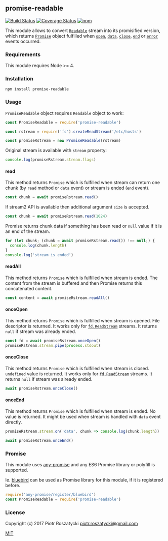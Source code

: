 ## promise-readable

[![Build Status](https://secure.travis-ci.org/dex4er/js-promise-readable.svg)](http://travis-ci.org/dex4er/js-promise-readable) [![Coverage Status](https://coveralls.io/repos/github/dex4er/js-promise-readable/badge.svg)](https://coveralls.io/github/dex4er/js-promise-readable) [![npm](https://img.shields.io/npm/v/promise-readable.svg)](https://www.npmjs.com/package/promise-readable)

This module allows to convert
[`Readable`](https://nodejs.org/api/stream.html#stream_class_stream_readable)
stream into its promisified version, which returns [`Promise`](https://developer.mozilla.org/en-US/docs/Web/JavaScript/Reference/Global_Objects/Promise)
object fulfilled when
[`open`](https://nodejs.org/api/fs.html#fs_event_open),
[`data`](https://nodejs.org/api/stream.html#stream_event_data),
[`close`](https://nodejs.org/api/fs.html#fs_event_close),
[`end`](https://nodejs.org/api/stream.html#stream_event_end) or
[`error`](https://nodejs.org/api/stream.html#stream_event_error_1) events
occurred.

### Requirements

This module requires Node >= 4.

### Installation

```shell
npm install promise-readable
```

### Usage

`PromiseReadable` object requires `Readable` object to work:

```js
const PromiseReadable = require('promise-readable')

const rstream = require('fs').createReadStream('/etc/hosts')

const promiseRstream = new PromiseReadable(rstream)
```

Original stream is available with `stream` property:

```js
console.log(promiseRstream.stream.flags)
```

#### read

This method returns `Promise` which is fulfilled when stream can return one
chunk (by `read` method or `data` event) or stream is ended (`end` event).

```js
const chunk = await promiseRstream.read()
```

If stream2 API is available then additional argument `size` is accepted.

```js
const chunk = await promiseRstream.read(1024)
```

Promise returns chunk data if something has been read or `null` value if it is
an end of the stream.

```js
for (let chunk; (chunk = await promiseRstream.read()) !== null;) {
  console.log(chunk.length)
}
console.log('stream is ended')
```

#### readAll

This method returns `Promise` which is fulfilled when stream is ended. The
content from the stream is buffered and then Promise returns this concatenated
content.

```js
const content = await promiseRstream.readAll()
```

#### onceOpen

This method returns `Promise` which is fulfilled when stream is opened. File
descriptor is returned. It works only for
[`fd.ReadStream`](https://nodejs.org/api/fs.html#fs_class_fs_readstream)
streams. It returns `null` if stream was already ended.

```js
const fd = await promiseRstream.onceOpen()
promiseRstream.stream.pipe(process.stdout)
```

#### onceClose

This method returns `Promise` which is fulfilled when stream is closed.
`undefined` value is returned. It works only for
[`fd.ReadStream`](https://nodejs.org/api/fs.html#fs_class_fs_readstream)
streams. It returns `null` if stream was already ended.

```js
await promiseRstream.onceClose()
```

#### onceEnd

This method returns `Promise` which is fulfilled when stream is ended. No value
is returned. It might be used when stream is handled with `data` event directly.

```js
promiseRstream.stream.on('data', chunk => console.log(chunk.length))

await promiseRstream.onceEnd()
```

### Promise

This module uses [any-promise](https://www.npmjs.com/package/any-promise) and
any ES6 Promise library or polyfill is supported.

Ie. [bluebird](https://www.npmjs.com/package/bluebird) can be used as Promise
library for this module, if it is registered before.

```js
require('any-promise/register/bluebird')
const PromiseReadable = require('promise-readable')
```

### License

Copyright (c) 2017 Piotr Roszatycki <piotr.roszatycki@gmail.com>

[MIT](https://opensource.org/licenses/MIT)
